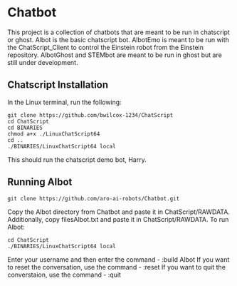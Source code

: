 # Chatbot 

This project is a collection of chatbots that are meant to be run in chatscript or ghost. Albot is the basic chatscript bot. AlbotEmo is meant to be run with the ChatScript_Client to control the Einstein robot from the Einstein repository. AlbotGhost and STEMbot are meant to be run in ghost but are still under development. 

## Chatscript Installation
In the Linux terminal, run the following: 

```
git clone https://github.com/bwilcox-1234/ChatScript
cd ChatScript
cd BINARIES
chmod a+x ./LinuxChatScript64
cd .. 
./BINARIES/LinuxChatScript64 local
``` 
This should run the chatscript demo bot, Harry.

## Running Albot 

```
git clone https://github.com/aro-ai-robots/Chatbot.git
``` 

Copy the Albot directory from Chatbot and paste it in ChatScript/RAWDATA. 
Additionally, copy filesAlbot.txt and paste it in ChatScript/RAWDATA. 
To run Albot: 

```
cd ChatScript
./BINARIES/LinuxChatScript64 local
``` 

Enter your username and then enter the command - :build Albot 
If you want to reset the conversation, use the command - :reset 
If you want to quit the converstaion, use the command - :quit 
